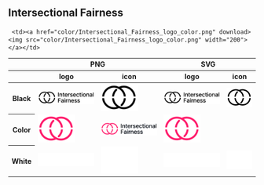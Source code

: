 ## Intersectional Fairness

<table class="logos-table">
 <thead>
  <tr>
   <th></th>
   <th colspan="2">PNG</th>
   <th colspan="2">SVG</th>
  </tr>
  <tr>
   <th></th>
   <th>logo</th>
   <th>icon</th>
   <th>logo</th>
   <th>icon</th>
  </tr>
 </thead> 
    <tbody>
  <tr>
   <th>Black</th>
   <td><a href="black/Intersectional_Fairness_logo_Black.png" download><img src="black/Intersectional_Fairness_logo_Black.png" width="200"></a></td>
   <td><a href="png/Intersectional_Fairness_logo_Black_Icon.png" download><img src="black/Intersectional_Fairness_logo_Black_Icon.png" width="75"></a></td>
   <td><a href="black/Intersectional_Fairness_logo_Black.svg" download><img src="black/Intersectional_Fairness_logo_Black.svg" width="200"></a></td>
   <td><a href="black/Intersectional_Fairness_logo_Black_Icon.svg" download><img src="black/Intersectional_Fairness_logo_Black_Icon.svg" width="75"></a></td>
  </tr>
 
  <tr>
   <th>Color</th>
     
     <td><a href="color/Intersectional_Fairness_logo_color.png" download><img src="color/Intersectional_Fairness_logo_color.png" width="200"></a></td>
   <td><a href="color/Intersectional_Fairness_logo_color_Icon.png" download><img src="color/Intersectional_Fairness_logo_color_Icon.png" width="75"></a></td>
   <td><a href="color/Intersectional_Fairness_logo_color.svg" download><img src="color/Intersectional_Fairness_logo_color.svg" width="200"></a></td>
   <td><a href="color/Intersectional_Fairness_logo_color_Icon.svg" download><img src="color/Intersectional_Fairness_logo_color_Icon.svg" width="75"></a></td>
  
  </tr>
<tr>
   <th>White</th>
     <td><a href="white/Intersectional_Fairness_logo_white.png" download><img src="white/Intersectional_Fairness_logo_white.png" width="200"></a></td>
   <td><a href="white/Intersectional_Fairness_logo_white_Icon.png" download><img src="white/Intersectional_Fairness_logo_white_Icon.png" width="75"></a></td>
   <td><a href="white/Intersectional_Fairness_logo_white.svg" download><img src="white/Intersectional_Fairness_logo_white.svg" width="200"></a></td>
   <td><a href="white/Intersectional_Fairness_logo_white_Icon.svg" download><img src="white/Intersectional_Fairness_logo_white_Icon.svg" width="75"></a></td>
  </tr>

 </tbody> 
</table>
